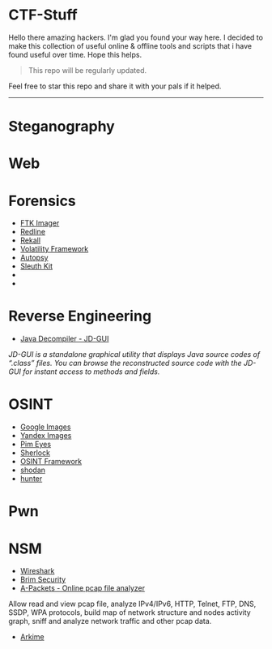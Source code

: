 # CTF-Stuff

Hello there amazing hackers. I'm glad you found your way here. I decided to make this collection of useful online & offline tools and scripts that i have found useful over time. Hope this helps. 


> This repo will be regularly updated.

Feel free to star this repo and share it with your pals if it helped.

----------

# Steganography

# Web

# Forensics

- [FTK Imager](https://accessdata.com/product-download/ftk-imager-version-4-5)
- [Redline](https://www.fireeye.com/services/freeware/redline.html)
- [Rekall](https://github.com/google/rekall)
- [Volatility Framework](https://www.volatilityfoundation.org/)
- [Autopsy](https://www.autopsy.com/download/)
- [Sleuth Kit](https://www.sleuthkit.org/sleuthkit/)
- []()
- 
# Reverse Engineering

- [Java Decompiler - JD-GUI](http://java-decompiler.github.io/)


_JD-GUI is a standalone graphical utility that displays Java source codes of “.class” files. You can browse the reconstructed source code with the JD-GUI for instant access to methods and fields._ 

# OSINT
- [Google Images](https://www.google.com/imghp)
- [Yandex Images](https://yandex.com/images/)
- [Pim Eyes](https://pimeyes.com/en)
- [Sherlock](https://github.com/sherlock-project/sherlock)
- [OSINT Framework](https://osintframework.com)
- [shodan](https://shodan.io)
- [hunter](https://hunter.io)

# Pwn

# NSM

- [Wireshark](https://www.wireshark.org/download.html)
- [Brim Security](https://www.brimdata.io/)
- [A-Packets - Online pcap file analyzer](https://apackets.com/)

Allow read and view pcap file, analyze IPv4/IPv6, HTTP, Telnet, FTP, DNS, SSDP, WPA protocols, build map of network structure and nodes activity graph, sniff and analyze network traffic and other pcap data.
- [Arkime](https://arkime.com/)
